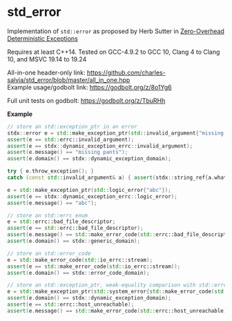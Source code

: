 # std_error
Implementation of `std::error` as proposed by Herb Sutter in [Zero-Overhead Deterministic Exceptions](http://www.open-std.org/jtc1/sc22/wg21/docs/papers/2018/p0709r0.pdf)

Requires at least C++14.  Tested on GCC-4.9.2 to GCC 10, Clang 4 to Clang 10, and MSVC 19.14 to 19.24

All-in-one header-only link: https://github.com/charles-salvia/std_error/blob/master/all_in_one.hpp <br>
Example usage/godbolt link: https://godbolt.org/z/8o1Yg6

Full unit tests on godbolt: https://godbolt.org/z/TbuRHh

**Example**
```c++
// store an std::exception_ptr in an error
stdx::error e = std::make_exception_ptr(std::invalid_argument{"missing pants"});
assert(e == std::errc::invalid_argument);
assert(e == stdx::dynamic_exception_errc::invalid_argument);
assert(e.message() == "missing pants");
assert(e.domain() == stdx::dynamic_exception_domain);

try { e.throw_exception(); }
catch (const std::invalid_argument& a) { assert(stdx::string_ref{a.what()} == "missing pants"); };

e = std::make_exception_ptr(std::logic_error{"abc"});
assert(e == stdx::dynamic_exception_errc::logic_error);
assert(e.message() == "abc");

// store an std::errc enum
e = std::errc::bad_file_descriptor;
assert(e == std::errc::bad_file_descriptor);
assert(e.message() == std::make_error_code(std::errc::bad_file_descriptor).message().c_str());
assert(e.domain() == stdx::generic_domain);

// store an std::error_code
e = std::make_error_code(std::io_errc::stream);
assert(e == std::make_error_code(std::io_errc::stream));
assert(e.domain() == stdx::error_code_domain);

// store an std::exception_ptr, weak-equality comparison with std::errc enum
e = std::make_exception_ptr(std::system_error{std::make_error_code(std::errc::host_unreachable)});
assert(e.domain() == stdx::dynamic_exception_domain);
assert(e == std::errc::host_unreachable);
assert(e.message() == std::make_error_code(std::errc::host_unreachable).message().c_str());
```

